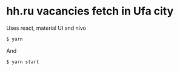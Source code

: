 # hh.ru vacancies fetch in Ufa city

Uses react, material UI and nivo

```bash
$ yarn
```

And

```bash
$ yarn start
```
